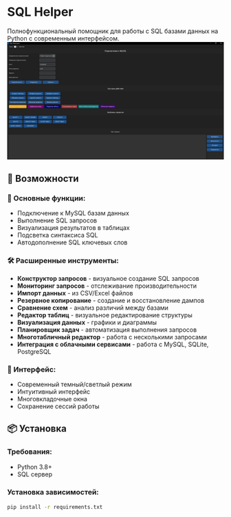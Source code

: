 # SQL Helper

Полнофункциональный помощник для работы с SQL базами данных на Python с современным интерфейсом.
![](https://github.com/Amyago/My-Portfolio/blob/main/sql_helper/sql_gui.JPG)
## 🚀 Возможности

### 🔧 Основные функции:
- Подключение к MySQL базам данных
- Выполнение SQL запросов
- Визуализация результатов в таблицах
- Подсветка синтаксиса SQL
- Автодополнение SQL ключевых слов

### 🛠 Расширенные инструменты:
- **Конструктор запросов** - визуальное создание SQL запросов
- **Мониторинг запросов** - отслеживание производительности
- **Импорт данных** - из CSV/Excel файлов
- **Резервное копирование** - создание и восстановление дампов
- **Сравнение схем** - анализ различий между базами
- **Редактор таблиц** - визуальное редактирование структуры
- **Визуализация данных** - графики и диаграммы
- **Планировщик задач** - автоматизация выполнения запросов
- **Многотабличный редактор** - работа с несколькими запросами
- **Интеграция с облачными сервисами** - работа с MySQL, SQLite, PostgreSQL

### 🎨 Интерфейс:
- Современный темный/светлый режим
- Интуитивный интерфейс
- Многовкладочные окна
- Сохранение сессий работы

## 📦 Установка

### Требования:
- Python 3.8+
- SQL сервер

### Установка зависимостей:
```bash
pip install -r requirements.txt
